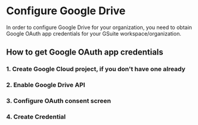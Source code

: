 # Configure Google Drive

In order to configure Google Drive for your organization, you need to obtain Google OAuth app credentials for your GSuite workspace/organization.

## How to get Google OAuth app credentials

### 1. Create Google Cloud project, if you don't have one already

<!-- DO NOT SUBMIT -->
<!-- TODO: Add screenshots -->

### 2. Enable Google Drive API

### 3. Configure OAuth consent screen

### 4. Create Credential

